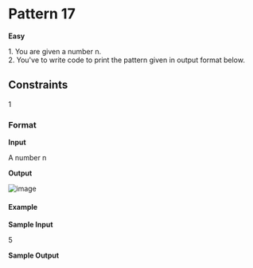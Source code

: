 <h1> Pattern 17 </h1>

<b> Easy </b>
<p>
1. You are given a number n. <br>
2. You've to write code to print the pattern given in output format below. </p>

<h2> Constraints </h2>

1 

<h3> Format </h3>

<b> Input </b>

A number n

<b> Output </b>

![image](https://user-images.githubusercontent.com/81521655/142734456-18bf5410-f9ba-4292-8ea7-111f5a5c75fd.png)


<h4> Example </h4>

<b> Sample Input </b>

5

<b> Sample Output </b>

